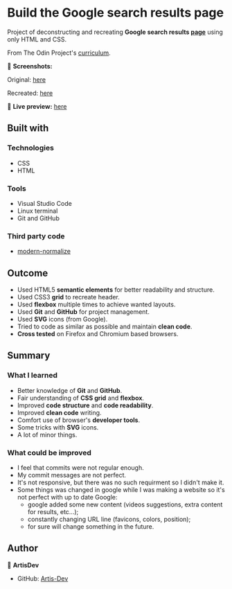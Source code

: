 # Build the Google search results page

Project of deconstructing and recreating **Google search results [page](https://www.google.com/search?q=build+this+webpage)** using only HTML and CSS.

From The Odin Project's [curriculum](https://www.theodinproject.com/courses/web-development-101/lessons/html-css).

📸 **Screenshots:**

Original: [here](/extra/original.jpg)

Recreated: [here](/extra/recreated.jpg)

🔗 **Live preview:** [here](https://artis-dev.github.io/google-search-results/)

## Built with

### Technologies

* CSS
* HTML

### Tools

* Visual Studio Code
* Linux terminal
* Git and GitHub

### Third party code

* [modern-normalize](https://github.com/sindresorhus/modern-normalize)

## Outcome

* Used HTML5 **semantic elements** for better readability and structure.
* Used CSS3 **grid** to recreate header.
* Used **flexbox** multiple times to achieve wanted layouts.
* Used **Git** and **GitHub** for project management.
* Used **SVG** icons (from Google).
* Tried to code as similar as possible and maintain **clean code**.
* **Cross tested** on Firefox and Chromium based browsers.

## Summary

### What I learned

* Better knowledge of **Git** and **GitHub**.
* Fair understanding of **CSS grid** and **flexbox**.
* Improved **code structure** and **code readability**.
* Improved **clean code** writing.
* Comfort use of browser's **developer tools**.
* Some tricks with **SVG** icons.
* A lot of minor things.

### What could be improved

* I feel that commits were not regular enough.
* My commit messages are not perfect.
* It's not responsive, but there was no such requirment so I didn't make it.
* Some things was changed in google while I was making a website so it's not perfect with up to date Google:
  * google added some new content (videos suggestions, extra content for results, etc...);
  * constantly changing URL line (favicons, colors, position);
  * for sure will change something in the future.


## Author

👤 **ArtisDev**
* GitHub: [Artis-Dev](https://github.com/artis-dev)
